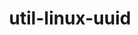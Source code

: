 ---
title: "util-linux-uuid"
layout: cache
categories: [package, develop-2024-06-02]
meta: {"versions": ["2.40.1"], "compilers": ["cce@=15.0.1", "gcc@=10.2.1", "gcc@=10.3.0", "gcc@=11.1.0", "gcc@=11.4.0", "gcc@=12.3.0", "gcc@=7.3.1", "gcc@=7.5.0", "gcc@=9.4.0", "oneapi@=2023.2.0", "oneapi@=2024.0.0"], "oss": ["amzn2", "centos7", "rhel8", "sle_hpc15", "ubuntu18.04", "ubuntu20.04", "ubuntu22.04"], "platforms": ["linux"], "targets": ["aarch64", "neoverse_n1", "neoverse_v1", "neoverse_v2", "ppc64le", "x86_64_v3", "x86_64_v4", "zen4"], "stacks": ["aws-isc", "aws-isc-aarch64", "aws-pcluster-neoverse_v1", "aws-pcluster-x86_64_v4", "build_systems", "data-vis-sdk", "developer-tools", "developer-tools-manylinux2014", "e4s", "e4s-cray-rhel", "e4s-cray-sles", "e4s-neoverse-v2", "e4s-neoverse_v1", "e4s-oneapi", "e4s-power", "e4s-rocm-external", "ml-linux-x86_64-cpu", "ml-linux-x86_64-cuda", "radiuss", "radiuss-aws", "radiuss-aws-aarch64", "root", "tutorial"], "num_specs": 20, "num_specs_by_stack": {"aws-isc-aarch64": 2, "root": 20, "radiuss-aws-aarch64": 2, "aws-pcluster-neoverse_v1": 2, "aws-pcluster-x86_64_v4": 4, "aws-isc": 1, "radiuss-aws": 1, "e4s-cray-rhel": 1, "developer-tools-manylinux2014": 1, "e4s-cray-sles": 1, "radiuss": 1, "developer-tools": 1, "build_systems": 1, "e4s-power": 1, "data-vis-sdk": 1, "e4s-neoverse_v1": 1, "e4s-neoverse-v2": 1, "tutorial": 2, "e4s-rocm-external": 1, "ml-linux-x86_64-cpu": 1, "e4s": 1, "ml-linux-x86_64-cuda": 1, "e4s-oneapi": 1}}
spec_details: [{"hash": "kua7jfo27ykaunq2jy6innfhttnv3gt5", "compiler": "gcc@=7.3.1", "versions": ["2.40.1"], "os": "amzn2", "platform": "linux", "target": "aarch64", "variants": ["build_system=autotools"], "stacks": ["aws-isc-aarch64", "root", "radiuss-aws-aarch64"], "size": "-", "tarball": "https://binaries.spack.io/develop-2024-06-02/build_cache/linux-amzn2-aarch64/gcc-7.3.1/util-linux-uuid-2.40.1/linux-amzn2-aarch64-gcc-7.3.1-util-linux-uuid-2.40.1-kua7jfo27ykaunq2jy6innfhttnv3gt5.spack"}, {"hash": "b7hgwsmddlxrxmseudarudo7lbrwpfyk", "compiler": "gcc@=7.3.1", "versions": ["2.40.1"], "os": "amzn2", "platform": "linux", "target": "neoverse_n1", "variants": ["build_system=autotools"], "stacks": ["aws-isc-aarch64", "root", "radiuss-aws-aarch64"], "size": "-", "tarball": "https://binaries.spack.io/develop-2024-06-02/build_cache/linux-amzn2-neoverse_n1/gcc-7.3.1/util-linux-uuid-2.40.1/linux-amzn2-neoverse_n1-gcc-7.3.1-util-linux-uuid-2.40.1-b7hgwsmddlxrxmseudarudo7lbrwpfyk.spack"}, {"hash": "afgir7o2yrznvczec2kjvruqvlepcodw", "compiler": "gcc@=12.3.0", "versions": ["2.40.1"], "os": "amzn2", "platform": "linux", "target": "neoverse_n1", "variants": ["build_system=autotools"], "stacks": ["root", "aws-pcluster-neoverse_v1"], "size": "-", "tarball": "https://binaries.spack.io/develop-2024-06-02/build_cache/linux-amzn2-neoverse_n1/gcc-12.3.0/util-linux-uuid-2.40.1/linux-amzn2-neoverse_n1-gcc-12.3.0-util-linux-uuid-2.40.1-afgir7o2yrznvczec2kjvruqvlepcodw.spack"}, {"hash": "6wr7yx4lsmi3yhmuirxoh3cljqq4mbll", "compiler": "gcc@=12.3.0", "versions": ["2.40.1"], "os": "amzn2", "platform": "linux", "target": "neoverse_v1", "variants": ["build_system=autotools"], "stacks": ["root", "aws-pcluster-neoverse_v1"], "size": "-", "tarball": "https://binaries.spack.io/develop-2024-06-02/build_cache/linux-amzn2-neoverse_v1/gcc-12.3.0/util-linux-uuid-2.40.1/linux-amzn2-neoverse_v1-gcc-12.3.0-util-linux-uuid-2.40.1-6wr7yx4lsmi3yhmuirxoh3cljqq4mbll.spack"}, {"hash": "dkhddrhaqxl24ncgn4rsynhcgf3wt7p7", "compiler": "gcc@=12.3.0", "versions": ["2.40.1"], "os": "amzn2", "platform": "linux", "target": "x86_64_v3", "variants": ["build_system=autotools"], "stacks": ["root", "aws-pcluster-x86_64_v4"], "size": "-", "tarball": "https://binaries.spack.io/develop-2024-06-02/build_cache/linux-amzn2-x86_64_v3/gcc-12.3.0/util-linux-uuid-2.40.1/linux-amzn2-x86_64_v3-gcc-12.3.0-util-linux-uuid-2.40.1-dkhddrhaqxl24ncgn4rsynhcgf3wt7p7.spack"}, {"hash": "4fasyn35nexswvzrvj63nlqzgsp2nven", "compiler": "gcc@=7.3.1", "versions": ["2.40.1"], "os": "amzn2", "platform": "linux", "target": "x86_64_v3", "variants": ["build_system=autotools"], "stacks": ["aws-isc", "radiuss-aws", "root"], "size": "-", "tarball": "https://binaries.spack.io/develop-2024-06-02/build_cache/linux-amzn2-x86_64_v3/gcc-7.3.1/util-linux-uuid-2.40.1/linux-amzn2-x86_64_v3-gcc-7.3.1-util-linux-uuid-2.40.1-4fasyn35nexswvzrvj63nlqzgsp2nven.spack"}, {"hash": "uynvobdcj7vwdsgkwhgt7wwlyi76cgph", "compiler": "cce@=15.0.1", "versions": ["2.40.1"], "os": "rhel8", "platform": "linux", "target": "zen4", "variants": ["build_system=autotools"], "stacks": ["root", "e4s-cray-rhel"], "size": "-", "tarball": "https://binaries.spack.io/develop-2024-06-02/build_cache/linux-rhel8-zen4/cce-15.0.1/util-linux-uuid-2.40.1/linux-rhel8-zen4-cce-15.0.1-util-linux-uuid-2.40.1-uynvobdcj7vwdsgkwhgt7wwlyi76cgph.spack"}, {"hash": "z2g2wd2be5nlwfe43gg5pascd7lxc7gi", "compiler": "oneapi@=2023.2.0", "versions": ["2.40.1"], "os": "amzn2", "platform": "linux", "target": "x86_64_v3", "variants": ["build_system=autotools"], "stacks": ["root", "aws-pcluster-x86_64_v4"], "size": "-", "tarball": "https://binaries.spack.io/develop-2024-06-02/build_cache/linux-amzn2-x86_64_v3/oneapi-2023.2.0/util-linux-uuid-2.40.1/linux-amzn2-x86_64_v3-oneapi-2023.2.0-util-linux-uuid-2.40.1-z2g2wd2be5nlwfe43gg5pascd7lxc7gi.spack"}, {"hash": "4pwt7argxmqgfdwz5u7x2uwq57lkww7p", "compiler": "gcc@=12.3.0", "versions": ["2.40.1"], "os": "amzn2", "platform": "linux", "target": "x86_64_v4", "variants": ["build_system=autotools"], "stacks": ["root", "aws-pcluster-x86_64_v4"], "size": "-", "tarball": "https://binaries.spack.io/develop-2024-06-02/build_cache/linux-amzn2-x86_64_v4/gcc-12.3.0/util-linux-uuid-2.40.1/linux-amzn2-x86_64_v4-gcc-12.3.0-util-linux-uuid-2.40.1-4pwt7argxmqgfdwz5u7x2uwq57lkww7p.spack"}, {"hash": "ajrl7tucfetsgfph6jfsnhxgzpy5fedm", "compiler": "oneapi@=2023.2.0", "versions": ["2.40.1"], "os": "amzn2", "platform": "linux", "target": "x86_64_v4", "variants": ["build_system=autotools"], "stacks": ["root", "aws-pcluster-x86_64_v4"], "size": "-", "tarball": "https://binaries.spack.io/develop-2024-06-02/build_cache/linux-amzn2-x86_64_v4/oneapi-2023.2.0/util-linux-uuid-2.40.1/linux-amzn2-x86_64_v4-oneapi-2023.2.0-util-linux-uuid-2.40.1-ajrl7tucfetsgfph6jfsnhxgzpy5fedm.spack"}, {"hash": "wow6nnuufxoedbvt76ssl7fdmwsc6tbl", "compiler": "gcc@=10.2.1", "versions": ["2.40.1"], "os": "centos7", "platform": "linux", "target": "x86_64_v3", "variants": ["build_system=autotools"], "stacks": ["root", "developer-tools-manylinux2014"], "size": "-", "tarball": "https://binaries.spack.io/develop-2024-06-02/build_cache/linux-centos7-x86_64_v3/gcc-10.2.1/util-linux-uuid-2.40.1/linux-centos7-x86_64_v3-gcc-10.2.1-util-linux-uuid-2.40.1-wow6nnuufxoedbvt76ssl7fdmwsc6tbl.spack"}, {"hash": "bvtzvcbu7uhi7ohxyf276gl4tzqhlib2", "compiler": "gcc@=10.3.0", "versions": ["2.40.1"], "os": "sle_hpc15", "platform": "linux", "target": "x86_64_v4", "variants": ["build_system=autotools"], "stacks": ["root", "e4s-cray-sles"], "size": "-", "tarball": "https://binaries.spack.io/develop-2024-06-02/build_cache/linux-sle_hpc15-x86_64_v4/gcc-10.3.0/util-linux-uuid-2.40.1/linux-sle_hpc15-x86_64_v4-gcc-10.3.0-util-linux-uuid-2.40.1-bvtzvcbu7uhi7ohxyf276gl4tzqhlib2.spack"}, {"hash": "5yrjssphnz2csrx23rhpla4mbrfqv5g7", "compiler": "gcc@=7.5.0", "versions": ["2.40.1"], "os": "ubuntu18.04", "platform": "linux", "target": "x86_64_v3", "variants": ["build_system=autotools"], "stacks": ["radiuss", "developer-tools", "root", "build_systems"], "size": "-", "tarball": "https://binaries.spack.io/develop-2024-06-02/build_cache/linux-ubuntu18.04-x86_64_v3/gcc-7.5.0/util-linux-uuid-2.40.1/linux-ubuntu18.04-x86_64_v3-gcc-7.5.0-util-linux-uuid-2.40.1-5yrjssphnz2csrx23rhpla4mbrfqv5g7.spack"}, {"hash": "tjm2aenabap3o2ik62dvqk4zfch7zx2w", "compiler": "gcc@=9.4.0", "versions": ["2.40.1"], "os": "ubuntu20.04", "platform": "linux", "target": "ppc64le", "variants": ["build_system=autotools"], "stacks": ["root", "e4s-power"], "size": "-", "tarball": "https://binaries.spack.io/develop-2024-06-02/build_cache/linux-ubuntu20.04-ppc64le/gcc-9.4.0/util-linux-uuid-2.40.1/linux-ubuntu20.04-ppc64le-gcc-9.4.0-util-linux-uuid-2.40.1-tjm2aenabap3o2ik62dvqk4zfch7zx2w.spack"}, {"hash": "ygvn2mgnlhku5ymn6bkyvdp2kh2yltix", "compiler": "gcc@=11.1.0", "versions": ["2.40.1"], "os": "ubuntu20.04", "platform": "linux", "target": "x86_64_v3", "variants": ["build_system=autotools"], "stacks": ["root", "data-vis-sdk"], "size": "-", "tarball": "https://binaries.spack.io/develop-2024-06-02/build_cache/linux-ubuntu20.04-x86_64_v3/gcc-11.1.0/util-linux-uuid-2.40.1/linux-ubuntu20.04-x86_64_v3-gcc-11.1.0-util-linux-uuid-2.40.1-ygvn2mgnlhku5ymn6bkyvdp2kh2yltix.spack"}, {"hash": "dqxfljk6iwbdxjter7h64epted5rpaqs", "compiler": "gcc@=11.4.0", "versions": ["2.40.1"], "os": "ubuntu22.04", "platform": "linux", "target": "neoverse_v1", "variants": ["build_system=autotools"], "stacks": ["e4s-neoverse_v1", "root"], "size": "-", "tarball": "https://binaries.spack.io/develop-2024-06-02/build_cache/linux-ubuntu22.04-neoverse_v1/gcc-11.4.0/util-linux-uuid-2.40.1/linux-ubuntu22.04-neoverse_v1-gcc-11.4.0-util-linux-uuid-2.40.1-dqxfljk6iwbdxjter7h64epted5rpaqs.spack"}, {"hash": "2i4raqzvx3si233u42zvuatf54yytdas", "compiler": "gcc@=11.4.0", "versions": ["2.40.1"], "os": "ubuntu22.04", "platform": "linux", "target": "neoverse_v2", "variants": ["build_system=autotools"], "stacks": ["root", "e4s-neoverse-v2"], "size": "-", "tarball": "https://binaries.spack.io/develop-2024-06-02/build_cache/linux-ubuntu22.04-neoverse_v2/gcc-11.4.0/util-linux-uuid-2.40.1/linux-ubuntu22.04-neoverse_v2-gcc-11.4.0-util-linux-uuid-2.40.1-2i4raqzvx3si233u42zvuatf54yytdas.spack"}, {"hash": "vl2hqwbtmma5haiq3zulcndrrzvgpdxz", "compiler": "gcc@=11.4.0", "versions": ["2.40.1"], "os": "ubuntu22.04", "platform": "linux", "target": "x86_64_v3", "variants": ["build_system=autotools"], "stacks": ["tutorial", "root", "e4s-rocm-external", "ml-linux-x86_64-cpu", "e4s", "ml-linux-x86_64-cuda"], "size": "-", "tarball": "https://binaries.spack.io/develop-2024-06-02/build_cache/linux-ubuntu22.04-x86_64_v3/gcc-11.4.0/util-linux-uuid-2.40.1/linux-ubuntu22.04-x86_64_v3-gcc-11.4.0-util-linux-uuid-2.40.1-vl2hqwbtmma5haiq3zulcndrrzvgpdxz.spack"}, {"hash": "32nr5qwq4qqhlitwq3ul6plpefiuw5cq", "compiler": "oneapi@=2024.0.0", "versions": ["2.40.1"], "os": "ubuntu22.04", "platform": "linux", "target": "x86_64_v3", "variants": ["build_system=autotools"], "stacks": ["e4s-oneapi", "root"], "size": "-", "tarball": "https://binaries.spack.io/develop-2024-06-02/build_cache/linux-ubuntu22.04-x86_64_v3/oneapi-2024.0.0/util-linux-uuid-2.40.1/linux-ubuntu22.04-x86_64_v3-oneapi-2024.0.0-util-linux-uuid-2.40.1-32nr5qwq4qqhlitwq3ul6plpefiuw5cq.spack"}, {"hash": "33jbtizv4wyr6tmneofr2btgvtnzcmnx", "compiler": "gcc@=12.3.0", "versions": ["2.40.1"], "os": "ubuntu22.04", "platform": "linux", "target": "x86_64_v3", "variants": ["build_system=autotools"], "stacks": ["root", "tutorial"], "size": "-", "tarball": "https://binaries.spack.io/develop-2024-06-02/build_cache/linux-ubuntu22.04-x86_64_v3/gcc-12.3.0/util-linux-uuid-2.40.1/linux-ubuntu22.04-x86_64_v3-gcc-12.3.0-util-linux-uuid-2.40.1-33jbtizv4wyr6tmneofr2btgvtnzcmnx.spack"}]
---